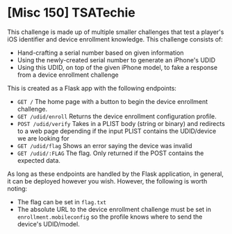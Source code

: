 # [Misc 150] TSATechie

This challenge is made up of multiple smaller challenges that test a player's iOS identifier and device enrollment knowledge. This challenge consists of:
- Hand-crafting a serial number based on given information
- Using the newly-created serial number to generate an iPhone's UDID
- Using this UDID, on top of the given iPhone model, to fake a response from a device enrollment challenge

This is created as a Flask app with the following endpoints:

- `GET /` The home page with a button to begin the device enrollment challenge.
- `GET /udid/enroll` Returns the device enrollment configuration profile.
- `POST /udid/verify` Takes in a PLIST body (string or binary) and redirects to a web page depending if the input PLIST contains the UDID/device we are looking for
- `GET /udid/flag` Shows an error saying the device was invalid
- `GET /udid/:FLAG` The flag. Only returned if the POST contains the expected data.

As long as these endpoints are handled by the Flask application, in general, it can be deployed however you wish. However, the following is worth noting:

- The flag can be set in `flag.txt`
- The absolute URL to the device enrollment challenge must be set in `enrollment.mobileconfig` so the profile knows where to send the device's UDID/model.
